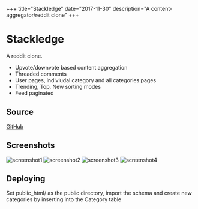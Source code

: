+++
title="Stackledge"
date="2017-11-30"
description="A content-aggregator/reddit clone"
+++

# Stackledge

A reddit clone.

* Upvote/downvote based content aggregation
* Threaded comments
* User pages, indiviudal category and all categories pages
* Trending, Top, New sorting modes
* Feed paginated

## Source

[GitHub](https://github.com/amhndu/stackledge)

## Screenshots

![screenshot1](/screenshots/stackledge1.png)
![screenshot2](/screenshots/stackledge2.png)
![screenshot3](/screenshots/stackledge3.png)
![screenshot4](/screenshots/stackledge4.png)


## Deploying

Set public\_html/ as the public directory, import the schema and
create new categories by inserting into the Category table

